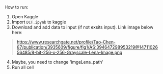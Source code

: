 How to run:
1. Open Kaggle
2. Import `DCT.ipynb` to kaggle
3. Download and add data to input (if not exsits input). Link image below here:
> https://www.researchgate.net/profile/Tao-Chen-87/publication/3935609/figure/fig1/AS:394647298953219@1471102656485/8-bit-256-x-256-Grayscale-Lena-Image.png
4. Maybe, you need to change 'imgeLena_path'
5. Run all cell


